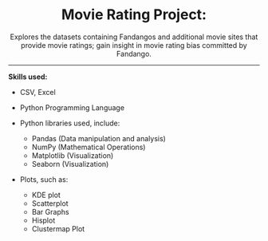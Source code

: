 <h1 align = 'center'> Movie Rating Project: </h1>

<p align = "center">Explores the datasets containing Fandangos and additional movie sites that provide movie ratings; gain insight in movie rating bias committed by Fandango. </p>

---
**Skills used:**

- CSV, Excel 

- Python Programming Language
- Python libraries used, include:
  - Pandas (Data manipulation and analysis)
  - NumPy (Mathematical Operations)
  - Matplotlib (Visualization)
  - Seaborn (Visualization)

- Plots, such as:
  - KDE plot
  - Scatterplot
  - Bar Graphs
  - Hisplot
  - Clustermap Plot
